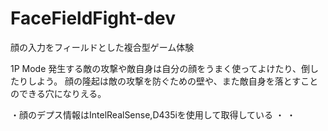 # FaceFieldFight-dev

顔の入力をフィールドとした複合型ゲーム体験

1P Mode
発生する敵の攻撃や敵自身は自分の顔をうまく使ってよけたり、倒したりしよう。
顔の隆起は敵の攻撃を防ぐための壁や、また敵自身を落とすことのできる穴になりえる。

・顔のデプス情報はIntelRealSense,D435iを使用して取得している<now>
・
・
